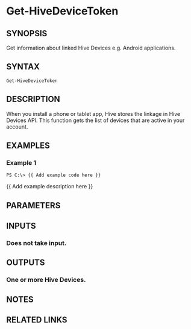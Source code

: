 # Get-HiveDeviceToken

## SYNOPSIS
Get information about linked Hive Devices e.g.
Android applications.

## SYNTAX

```
Get-HiveDeviceToken
```

## DESCRIPTION
When you install a phone or tablet app, Hive stores the linkage in
Hive Devices API.
This function gets the list of devices that are
active in your account.

## EXAMPLES

### Example 1
```
PS C:\> {{ Add example code here }}
```

{{ Add example description here }}

## PARAMETERS

## INPUTS

### Does not take input.

## OUTPUTS

### One or more Hive Devices.

## NOTES

## RELATED LINKS

